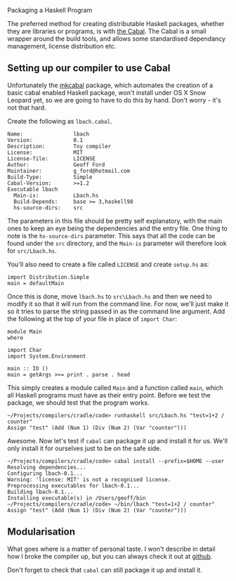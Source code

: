 Packaging a Haskell Program

The preferred method for creating distributable Haskell packages, whether they are libraries or programs, is with [the Cabal](http://www.haskell.org/cabal/). The Cabal is a small wrapper around the build tools, and allows some standardised dependancy management, license distribution etc.

## Setting up our compiler to use Cabal

Unfortunately the [mkcabal](http://hackage.haskell.org/package/mkcabal) package, which automates the creation of a basic cabal enabled Haskell package, won't install under OS X Snow Leopard yet, so we are going to have to do this by hand.  Don't worry - it's not that hard.

Create the following as `lbach.cabal`.

    Name:                lbach
    Version:             0.1
    Description:         Toy compiler
    License:             MIT
    License-file:        LICENSE
    Author:              Geoff Ford
    Maintainer:          g_ford@hotmail.com
    Build-Type:          Simple
    Cabal-Version:       >=1.2
    Executable lbach
      Main-is:           Lbach.hs
      Build-Depends:     base >= 3,haskell98
      hs-source-dirs:    src
      
The parameters in this file should be pretty self explanatory, with the main ones to keep an eye being the dependencies and the entry file. One thing to note is the `hs-source-dirs` parameter. This says that all the code can be found under the `src` directory, and the `Main-is` parameter will therefore look for `src/Lbach.hs`.

You'll also need to create a file called `LICENSE` and create `setup.hs` as: 

    import Distribution.Simple
    main = defaultMain

Once this is done, move `lbach.hs` to `src\Lbach.hs` and then we need to modify it so that it will run from the command line. For now, we'll just make it so it tries to parse the string passed in as the command line argument.  Add the following at the top of your file in place of `import Char`:

    module Main
    where
    
    import Char
    import System.Environment
    
    main :: IO ()
    main = getArgs >>= print . parse . head

This simply creates a module called `Main` and a function called `main`, which all Haskell programs must have as their entry point.  Before we test the package, we should test that the program works.

    ~/Projects/compilers/cradle/code> runhaskell src/Lbach.hs "test=1+2 / counter"
    Assign "test" (Add (Num 1) (Div (Num 2) (Var "counter")))
    
Awesome.  Now let's test if `cabal` can package it up and install it for us.  We'll only install it for ourselves just to be on the safe side.

    ~/Projects/compilers/cradle/code> cabal install --prefix=$HOME --user
    Resolving dependencies...
    Configuring lbach-0.1...
    Warning: 'license: MIT' is not a recognised license.
    Preprocessing executables for lbach-0.1...
    Building lbach-0.1...
    Installing executable(s) in /Users/geoff/bin 
    ~/Projects/compilers/cradle/code> ~/bin/lbach "test=1+2 / counter"
    Assign "test" (Add (Num 1) (Div (Num 2) (Var "counter")))
    
## Modularisation



What goes where is a matter of personal taste.  I won't describe in detail how I broke the compiler up, but you can always check it out at [github](http://github.com/alephnullplex/cradle/). 

Don't forget to check that `cabal` can still package it up and install it.
